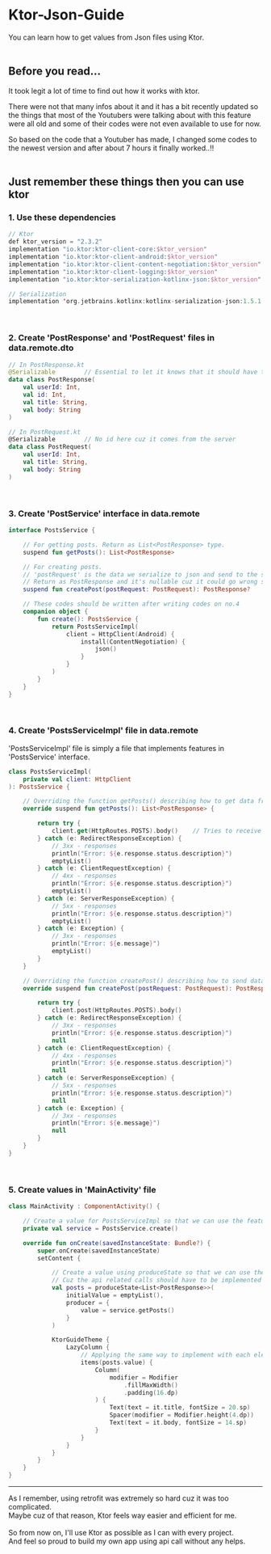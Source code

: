 # Ktor-Json-Guide
You can learn how to get values from Json files using Ktor.  
<br>

## Before you read...
It took legit a lot of time to find out how it works with ktor.  

There were not that many infos about it and it has a bit recently updated so the things that most of the Youtubers were talking about with this feature were all old and some of their codes were not even available to use for now.  

So based on the code that a Youtuber has made, I changed some codes to the newest version and after about 7 hours it finally worked..!!  
<br>

## Just remember these things then you can use ktor
### 1. Use these dependencies
```kotlin
// Ktor
def ktor_version = "2.3.2"
implementation "io.ktor:ktor-client-core:$ktor_version"
implementation "io.ktor:ktor-client-android:$ktor_version"
implementation "io.ktor:ktor-client-content-negotiation:$ktor_version"
implementation "io.ktor:ktor-client-logging:$ktor_version"
implementation "io.ktor:ktor-serialization-kotlinx-json:$ktor_version"

// Serialization
implementation 'org.jetbrains.kotlinx:kotlinx-serialization-json:1.5.1'
```
<br>

### 2. Create 'PostResponse' and 'PostRequest' files in data.remote.dto
```kotlin
// In PostResponse.kt
@Serializable        // Essential to let it knows that it should have to be Serializable
data class PostResponse(
    val userId: Int,
    val id: Int,
    val title: String,
    val body: String
)

// In PostRequest.kt
@Serializable        // No id here cuz it comes from the server
data class PostRequest(
    val userId: Int,
    val title: String,
    val body: String
)
```
<br>

### 3. Create 'PostService' interface in data.remote
```kotlin
interface PostsService {

    // For getting posts. Return as List<PostResponse> type.
    suspend fun getPosts(): List<PostResponse>

    // For creating posts.
    // 'postRequest' is the data we serialize to json and send to the server.
    // Return as PostResponse and it's nullable cuz it could go wrong so put '?' at the end.
    suspend fun createPost(postRequest: PostRequest): PostResponse?

    // These codes should be written after writing codes on no.4
    companion object {
        fun create(): PostsService {
            return PostsServiceImpl(
                client = HttpClient(Android) {
                    install(ContentNegotiation) {
                        json()
                    }
                }
            )
        }
    }
}
```
<br>

### 4. Create 'PostsServiceImpl' file in data.remote
'PostsServiceImpl' file is simply a file that implements features in 'PostsService' interface.
```kotlin
class PostsServiceImpl(
    private val client: HttpClient
): PostsService {

    // Overriding the function getPosts() describing how to get data from the api
    override suspend fun getPosts(): List<PostResponse> {

        return try {
            client.get(HttpRoutes.POSTS).body()    // Tries to receive the payload of the response as a specific type T. Here, Json type.
        } catch (e: RedirectResponseException) {
            // 3xx - responses
            println("Error: ${e.response.status.description}")
            emptyList()
        } catch (e: ClientRequestException) {
            // 4xx - responses
            println("Error: ${e.response.status.description}")
            emptyList()
        } catch (e: ServerResponseException) {
            // 5xx - responses
            println("Error: ${e.response.status.description}")
            emptyList()
        } catch (e: Exception) {
            // 3xx - responses
            println("Error: ${e.message}")
            emptyList()
        }
    }

    // Overriding the function createPost() describing how to send data to api
    override suspend fun createPost(postRequest: PostRequest): PostResponse? {

        return try {
            client.post(HttpRoutes.POSTS).body()
        } catch (e: RedirectResponseException) {
            // 3xx - responses
            println("Error: ${e.response.status.description}")
            null
        } catch (e: ClientRequestException) {
            // 4xx - responses
            println("Error: ${e.response.status.description}")
            null
        } catch (e: ServerResponseException) {
            // 5xx - responses
            println("Error: ${e.response.status.description}")
            null
        } catch (e: Exception) {
            // 3xx - responses
            println("Error: ${e.message}")
            null
        }
    }
}
```
<br>

### 5. Create values in 'MainActivity' file
```kotlin
class MainActivity : ComponentActivity() {

    // Create a value for PostsServiceImpl so that we can use the features of PostsService.
    private val service = PostsService.create()

    override fun onCreate(savedInstanceState: Bundle?) {
        super.onCreate(savedInstanceState)
        setContent {

            // Create a value using produceState so that we can use the value in coroutine.
            // Cuz the api related calls should have to be implemented asynchronously, It's essential to use coroutine.
            val posts = produceState<List<PostResponse>>(
                initialValue = emptyList(),
                producer = {
                    value = service.getPosts()
                }
            )

            KtorGuideTheme {
                LazyColumn {
                    // Applying the same way to implement with each element from json.
                    items(posts.value) {
                        Column(
                            modifier = Modifier
                                .fillMaxWidth()
                                .padding(16.dp)
                        ) {
                            Text(text = it.title, fontSize = 20.sp)
                            Spacer(modifier = Modifier.height(4.dp))
                            Text(text = it.body, fontSize = 14.sp)
                        }
                    }
                }
            }
        }
    }
}
```
***
As I remember, using retrofit was extremely so hard cuz it was too complicated.  
Maybe cuz of that reason, Ktor feels way easier and efficient for me.  
<br>
So from now on, I'll use Ktor as possible as I can with every project.  
And feel so proud to build my own app using api call without any helps.
